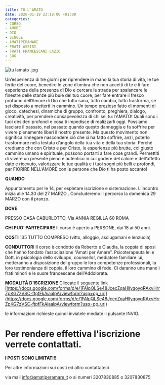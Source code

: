 ```yaml
---
title: TU L'AMATO
date: 2020-01-19 23:19:00 +01:00
categories:
- CORSO
- AMORE
- DIO
- SINGLE
- AMATIPERAMARE
- FRATI ASSISI
- FRATI FRANCESCANI LAZIO
- SOG
---
```


![tu lamato .jpg](/uploads/tu%20lamato%20.jpg)

Un’esperienza di tre giorni per riprendere in mano la tua storia di vita, le tue ferite del cuore, benedire le zone d’ombra che non accetti di te e lì fare esperienza della presenza di Dio e cercare la strada per spalancare le finestre delle stanze più buie del tuo cuore, per fare entrare il fresco profumo dell’Amore di Dio che tutto sana, tutto cambia, tutto trasforma, se sei disposto a metterti in cammino. Un tempo prezioso fatto di momenti di gioco, catechesi, dinamiche di gruppo, confronto, preghiera, dialogo, creatività, per prendere consapevolezza di chi sei tu: l’AMATO! Quali sono i tuoi desideri profondi e cosa ti impedisce di realizzarli oggi. Possiamo lasciare il passato, nel passato quando questo danneggia e fa soffrire per vivere pienamente liberi il nostro presente. Ma questo movimento non significa rinnegare nascondere ciò che ci ha fatto soffrire, anzi, poterlo trasformare nella testata d’angolo della tua vita e della tua storia. Perché crediamo che con Cristo e per Cristo, le esperienze più brutte, col giusto cammino umano e spirituale, possono portarti a fare cose grandi. Permettiti di vivere un presente pieno e autentico in cui godere del calore e dell’affetto dato e ricevuto, valorizzare le tue qualità e i tuoi sogni più belli e profondi, per FIORIRE NELL’AMORE con le persone che Dio ti ha posto accanto!

**QUANDO**

Appuntamento per le 14, per espletare iscrizione e sistemazione. L’incontro inizia alle 14.30 del 27 MARZO . Concluderemo il percorso la domenica 29 MARZO con il pranzo.

**DOVE**

PRESSO CASA CABURLOTTO, Via ANNIA REGILLA 60 ROMA

**CHI PUO’ PARTECIPARE** Il corso è aperto a PERSONE, dai 18 ai 50 anni.

**COSTI** 135 TUTTO COMPRESO (vitto, alloggio, asciugamani e lenzuola)

**CONDUTTORI** Il corso è condotto da Roberto e Claudia, la coppia di sposi che hanno fondato l’associazione “Amati per Amare”. Psicoterapeuta lei e Dott. in psicologia dello sviluppo, counsellor, mediatore familiare lui, metteranno a disposizione del gruppo le loro competenze professionali, la loro testimonianza di coppia, il loro cammino di fede. Ci daranno una mano i frati minori e le suore francescane dell'Addolorata.

**MODALITÀ D’ISCRIZIONE** Cliccate il seguente link [https://docs.google.com/forms/d/e/1FAIpQLSe48JcecZqaHllyqoyqRAxvHrrZpKG7zVSC-ftpfFkAiaalpA/viewform?usp=pp_url](https://docs.google.com/forms/d/e/1FAIpQLSe48JcecZqaHllyqoyqRAxvHrrZpKG7zVSC-ftpfFkAiaalpA/viewform?usp=pp_url)

le informazioni richieste quindi inviatele mediate il pulsante INVIO.

# **Per rendere effettiva l'iscrizione verrete contattati.**

**I POSTI SONO LIMITATI!!**

Per altre informazioni sui costi ed altro contattateci

via mail info@amatiperamare.it o ai numeri 3207830885 o 3207830875